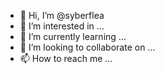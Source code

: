 - 👋 Hi, I’m @syberflea
- 👀 I’m interested in ...
- 🌱 I’m currently learning ...
- 💞️ I’m looking to collaborate on ...
- 📫 How to reach me ...

<!---
syberflea/syberflea is a ✨ special ✨ repository because its `README.md` (this file) appears on your GitHub profile.
You can click the Preview link to take a look at your changes.
--->
